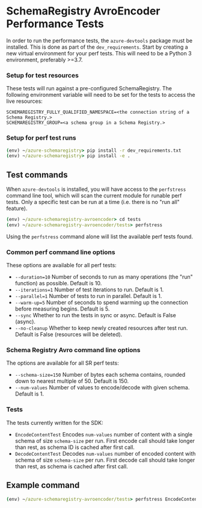 # SchemaRegistry AvroEncoder Performance Tests

In order to run the performance tests, the `azure-devtools` package must be installed. This is done as part of the `dev_requirements`.
Start by creating a new virtual environment for your perf tests. This will need to be a Python 3 environment, preferably >=3.7.

### Setup for test resources

These tests will run against a pre-configured SchemaRegistry. The following environment variable will need to be set for the tests to access the live resources:
```
SCHEMAREGISTRY_FULLY_QUALIFIED_NAMESPACE=<the connection string of a Schema Registry.>
SCHEMAREGISTRY_GROUP=<a schema group in a Schema Registry.>
```

### Setup for perf test runs

```cmd
(env) ~/azure-schemaregistry> pip install -r dev_requirements.txt
(env) ~/azure-schemaregistry> pip install -e .
```

## Test commands

When `azure-devtools` is installed, you will have access to the `perfstress` command line tool, which will scan the current module for runable perf tests. Only a specific test can be run at a time (i.e. there is no "run all" feature).

```cmd
(env) ~/azure-schemaregistry-avroencoder> cd tests
(env) ~/azure-schemaregistry-avroencoder/tests> perfstress
```
Using the `perfstress` command alone will list the available perf tests found.

### Common perf command line options
These options are available for all perf tests:
- `--duration=10` Number of seconds to run as many operations (the "run" function) as possible. Default is 10.
- `--iterations=1` Number of test iterations to run. Default is 1.
- `--parallel=1` Number of tests to run in parallel. Default is 1.
- `--warm-up=5` Number of seconds to spend warming up the connection before measuring begins. Default is 5.
- `--sync` Whether to run the tests in sync or async. Default is False (async).
- `--no-cleanup` Whether to keep newly created resources after test run. Default is False (resources will be deleted).

### Schema Registry Avro command line options
The options are available for all SR perf tests:
- `--schema-size=150` Number of bytes each schema contains, rounded down to nearest multiple of 50. Default is 150.
- `--num-values` Number of values to encode/decode with given schema. Default is 1.

### Tests
The tests currently written for the SDK:
- `EncodeContentTest` Encodes `num-values` number of content with a single schema of size `schema-size` per run. First encode call should take longer than rest, as schema ID is cached after first call.
- `DecodeContentTest` Decodes `num-values` number of encoded content with schema of size `schema-size` per run. First decode call should take longer than rest, as schema is cached after first call.

## Example command
```cmd
(env) ~/azure-schemaregistry-avroencoder/tests> perfstress EncodeContentTest --parallel=2 --duration=10 --schema-size=500 --num-values=2
```
